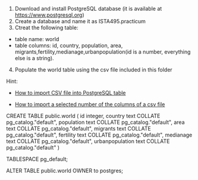 1. Download and install PostgreSQL database (it is available at https://www.postgresql.org)
2. Create a database and name it as ISTA495.practicum
3. Ctreat the following table:
  - table name: world
  - table columns: id, country, population, area, migrants,fertility,medianage,urbanpopulation(id is a number, everything else is a string). 
4. Populate the world table using the csv file included in this folder

Hint:

* [How to import CSV file into PostgreSQL table](https://www.postgresqltutorial.com/import-csv-file-into-posgresql-table/)

* [How to import a selected number of the columns of a csv file](https://stackoverflow.com/questions/12618232/copy-a-few-of-the-columns-of-a-csv-file-into-a-table/49906327)

CREATE TABLE public.world
(
    id integer,
    country text COLLATE pg_catalog."default",
    population text COLLATE pg_catalog."default",
    area text COLLATE pg_catalog."default",
    migrants text COLLATE pg_catalog."default",
    fertility text COLLATE pg_catalog."default",
    medianage text COLLATE pg_catalog."default",
    urbanpopulation text COLLATE pg_catalog."default"
)

TABLESPACE pg_default;

ALTER TABLE public.world
    OWNER to postgres;
